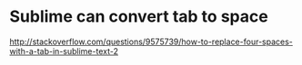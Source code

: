 
# Sublime can convert tab to space

http://stackoverflow.com/questions/9575739/how-to-replace-four-spaces-with-a-tab-in-sublime-text-2